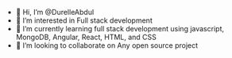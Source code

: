 - 👋 Hi, I’m @DurelleAbdul
- 👀 I’m interested in Full stack development
- 🌱 I’m currently learning full stack development using javascript, MongoDB, Angular, React, HTML, and CSS
- 💞️ I’m looking to collaborate on Any open source project

<!---
DurelleAbdul/DurelleAbdul is a ✨ special ✨ repository because its `README.md` (this file) appears on your GitHub profile.
You can click the Preview link to take a look at your changes.
--->
